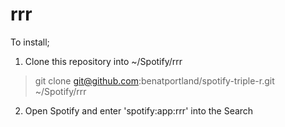 rrr
===============

To install;

1. Clone this repository into ~/Spotify/rrr

> git clone git@github.com:benatportland/spotify-triple-r.git ~/Spotify/rrr

2. Open Spotify and enter 'spotify:app:rrr' into the Search
